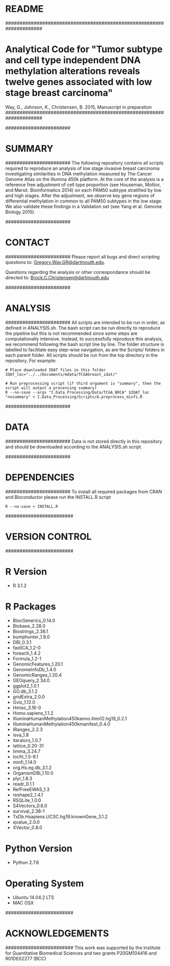# README #

#####################################################################
# Analytical Code for "Tumor subtype and cell type independent DNA methylation alterations reveals twelve genes associated with low stage breast carcinoma" 
Way, G., Johnson, K., Christensen, B. 2015, Manuscript in preparation
#####################################################################

#######################
# SUMMARY
#######################
The following repository contains all scripts required to reproduce an analysis of low stage invasive
breast carcinoma investigating similarities in DNA methylation measured by The Cancer Genome Atlas on
the Illumina 450k platform. At the core of the analysis is a reference free adjustment of cell type
proportion (see Houseman, Molitor, and Marsit. Bioinformatics 2014) on each PAM50 subtype stratified by 
low and high stages. After the adjustment, we observe key gene regions of differential methylation in 
common to all PAM50 subtypes in the low stage. We also validate these findings in a Validation set (see 
Yang et al. Genome Biology 2015).

#######################
# CONTACT
#######################
Please report all bugs and direct scripting questions to:
Gregory.Way.GR@dartmouth.edu.

Questions regarding the analysis or other correspondance should be directed to:
Brock.C.Christensen@dartmouth.edu

#######################
# ANALYSIS
#######################
All scripts are intended to be run in order, as defined in ANALYSIS.sh. The bash script can be run 
directly to reproduce the pipeline but this is not recommended since some steps are computationally
intensive. Instead, to successfully reproduce this analysis, we recommend following the bash script line
by line. The folder structure is labelled to facilitate easy step-wise navigation, as are the Scripts/ 
folders in each parent folder. All scripts should be run from the top directory in the repository. For example: 

~~~~~~~~~~~~~~~~~~~~~~~~~~~~~~~~~~~~~~~~~~~~~
# Place downloaded IDAT files in this folder
IDAT_loc="../../Documents/mdata/TCGAbreast_idat/"

# Run preprocessing script (if third argument is "summary", then the script will output a processing summary)
R --no-save --args "I.Data_Processing/Data/TCGA_BRCA" $IDAT_loc "nosummary" < I.Data_Processing/Scripts/A.preprocess_minfi.R
~~~~~~~~~~~~~~~~~~~~~~~~~~~~~~~~~~~~~~~~~~~~~

#######################
# DATA
#######################
Data is not stored directly in this repository and should be downloaded according to the ANALYSIS.sh script.

#######################
# DEPENDENCIES
#######################
To install all required packages from CRAN and Bioconductor please run the INSTALL.R script

~~~~~~~~~~~~~~~~~~~~~~~~~~~~~~~~~~~~~~~~~~~~~
R --no-save < INSTALL.R
~~~~~~~~~~~~~~~~~~~~~~~~~~~~~~~~~~~~~~~~~~~~~

########################
# VERSION CONTROL
########################

# R Version
* R 3.1.2

# R Packages
* BiocGenerics_0.14.0 
* Biobase_2.28.0
* Biostrings_2.36.1
* bumphunter_1.8.0
* DBI_0.3.1
* fastICA_1.2-0 
* foreach_1.4.2
* Formula_1.2-1
* GenomicFeatures_1.20.1
* GenomeInfoDb_1.4.0
* GenomicRanges_1.20.4
* GEOquery_2.34.0
* ggplot2_1.0.1
* GO.db_3.1.2
* gridExtra_2.0.0
* Gviz_1.12.0
* Hmisc_3.16-0
* Homo.sapiens_1.1.2
* IlluminaHumanMethylation450kanno.ilmn12.hg19_0.2.1
* IlluminaHumanMethylation450kmanifest_0.4.0
* IRanges_2.2.3
* isva_1.8
* iterators_1.0.7
* lattice_0.20-31
* limma_3.24.7
* locfit_1.5-9.1
* minfi_1.14.0
* org.Hs.eg.db_3.1.2
* OrganismDBi_1.10.0
* plyr_1.8.3
* readr_0.1.1
* RefFreeEWAS_1.3
* reshape2_1.4.1
* RSQLite_1.0.0
* S4Vectors_0.6.0
* survival_2.38-1
* TxDb.Hsapiens.UCSC.hg19.knownGene_3.1.2
* qvalue_2.0.0
* XVector_0.8.0

# Python Version
* Python 2.7.6

# Operating System
* Ubuntu 14.04.2 LTS
* MAC OSX

########################
# ACKNOWLEDGEMENTS
########################
This work was supported by the Institute for Quantitative Biomedical Sciences and two grants P20GM104416 and R01DE02277 (BCC)
